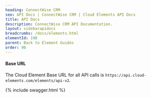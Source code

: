 ```yaml
---
heading: ConnectWise CRM
seo: API Docs | ConnectWise CRM | Cloud Elements API Docs
title: API Docs
description: ConnectWise CRM API Documentation.
layout: sidebarapidocs
breadcrumbs: /docs/elements.html
elementId: 198
parent: Back to Element Guides
order: 90
---
```


#### Base URL

The Cloud Element Base URL for all API calls is `https://api.cloud-elements.com/elements/api-v2`.

{% include swagger.html %}
